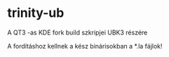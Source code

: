 # trinity-ub
A QT3 -as KDE fork build szkripjei UBK3 részére

A fordításhoz kellnek a kész binárisokban a *.la fájlok!
